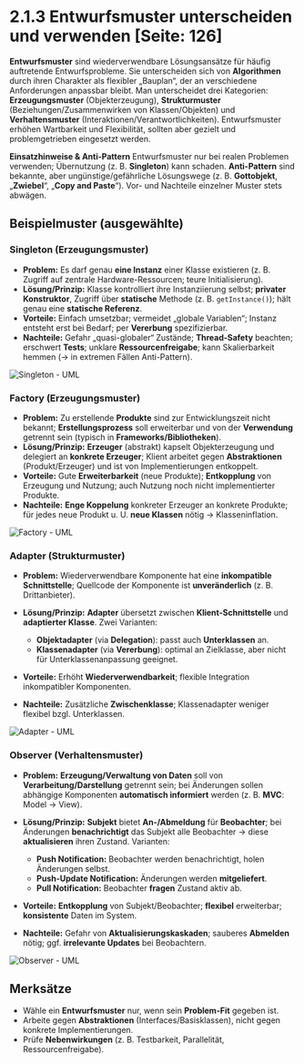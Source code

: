 # 2.1.3 Entwurfsmuster unterscheiden und verwenden [Seite: 126]

**Entwurfsmuster** sind wiederverwendbare Lösungsansätze für häufig auftretende Entwurfsprobleme. Sie unterscheiden sich von **Algorithmen** durch ihren Charakter als flexibler „Bauplan“, der an verschiedene Anforderungen anpassbar bleibt. Man unterscheidet drei Kategorien: **Erzeugungsmuster** (Objekterzeugung), **Strukturmuster** (Beziehungen/Zusammenwirken von Klassen/Objekten) und **Verhaltensmuster** (Interaktionen/Verantwortlichkeiten). Entwurfsmuster erhöhen Wartbarkeit und Flexibilität, sollten aber gezielt und problemgetrieben eingesetzt werden. 

**Einsatzhinweise & Anti-Pattern**
Entwurfsmuster nur bei realen Problemen verwenden; Übernutzung (z. B. **Singleton**) kann schaden. **Anti-Pattern** sind bekannte, aber ungünstige/gefährliche Lösungswege (z. B. **Gottobjekt**, „**Zwiebel**“, „**Copy and Paste**“). Vor- und Nachteile einzelner Muster stets abwägen. 

## Beispielmuster (ausgewählte)

### Singleton (Erzeugungsmuster)

* **Problem:** Es darf genau **eine Instanz** einer Klasse existieren (z. B. Zugriff auf zentrale Hardware-Ressourcen; teure Initialisierung).
* **Lösung/Prinzip:** Klasse kontrolliert ihre Instanziierung selbst; **privater Konstruktor**, Zugriff über **statische** Methode (z. B. `getInstance()`); hält genau eine **statische Referenz**.
* **Vorteile:** Einfach umsetzbar; vermeidet „globale Variablen“; Instanz entsteht erst bei Bedarf; per **Vererbung** spezifizierbar.
* **Nachteile:** Gefahr „quasi-globaler“ Zustände; **Thread-Safety** beachten; erschwert **Tests**; unklare **Ressourcenfreigabe**; kann Skalierbarkeit hemmen (→ in extremen Fällen Anti-Pattern).

![Singleton - UML](/lernfeld11a/2_1_3/singleton.png)

### Factory (Erzeugungsmuster)

* **Problem:** Zu erstellende **Produkte** sind zur Entwicklungszeit nicht bekannt; **Erstellungsprozess** soll erweiterbar und von der **Verwendung** getrennt sein (typisch in **Frameworks/Bibliotheken**).
* **Lösung/Prinzip:** **Erzeuger** (abstrakt) kapselt Objekterzeugung und delegiert an **konkrete Erzeuger**; Klient arbeitet gegen **Abstraktionen** (Produkt/Erzeuger) und ist von Implementierungen entkoppelt.
* **Vorteile:** Gute **Erweiterbarkeit** (neue Produkte); **Entkopplung** von Erzeugung und Nutzung; auch Nutzung noch nicht implementierter Produkte.
* **Nachteile:** **Enge Koppelung** konkreter Erzeuger an konkrete Produkte; für jedes neue Produkt u. U. **neue Klassen** nötig → Klasseninflation.

![Factory - UML](/lernfeld11a/2_1_3/factory.png)

### Adapter (Strukturmuster)

* **Problem:** Wiederverwendbare Komponente hat eine **inkompatible Schnittstelle**; Quellcode der Komponente ist **unveränderlich** (z. B. Drittanbieter).
* **Lösung/Prinzip:** **Adapter** übersetzt zwischen **Klient-Schnittstelle** und **adaptierter Klasse**. Zwei Varianten:

  * **Objektadapter** (via **Delegation**): passt auch **Unterklassen** an.
  * **Klassenadapter** (via **Vererbung**): optimal an Zielklasse, aber nicht für Unterklassenanpassung geeignet.
* **Vorteile:** Erhöht **Wiederverwendbarkeit**; flexible Integration inkompatibler Komponenten.
* **Nachteile:** Zusätzliche **Zwischenklasse**; Klassenadapter weniger flexibel bzgl. Unterklassen.

![Adapter - UML](/lernfeld11a/2_1_3/adapter.png)

### Observer (Verhaltensmuster)

* **Problem:** **Erzeugung/Verwaltung von Daten** soll von **Verarbeitung/Darstellung** getrennt sein; bei Änderungen sollen abhängige Komponenten **automatisch informiert** werden (z. B. **MVC**: Model → View).
* **Lösung/Prinzip:** **Subjekt** bietet **An-/Abmeldung** für **Beobachter**; bei Änderungen **benachrichtigt** das Subjekt alle Beobachter → diese **aktualisieren** ihren Zustand. Varianten:

  * **Push Notification:** Beobachter werden benachrichtigt, holen Änderungen selbst.
  * **Push-Update Notification:** Änderungen werden **mitgeliefert**.
  * **Pull Notification:** Beobachter **fragen** Zustand aktiv ab.
* **Vorteile:** **Entkopplung** von Subjekt/Beobachter; **flexibel** erweiterbar; **konsistente** Daten im System.
* **Nachteile:** Gefahr von **Aktualisierungskaskaden**; sauberes **Abmelden** nötig; ggf. **irrelevante Updates** bei Beobachtern.

![Observer - UML](/lernfeld11a/2_1_3/observer.png)

## Merksätze

* Wähle ein **Entwurfsmuster** nur, wenn sein **Problem-Fit** gegeben ist.
* Arbeite gegen **Abstraktionen** (Interfaces/Basisklassen), nicht gegen konkrete Implementierungen.
* Prüfe **Nebenwirkungen** (z. B. Testbarkeit, Parallelität, Ressourcenfreigabe). 
